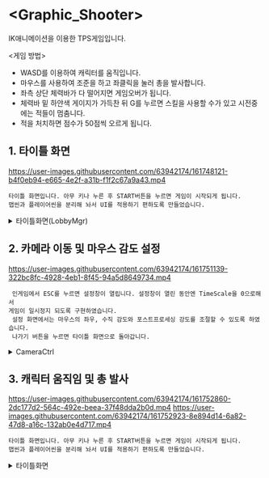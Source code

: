 # <Graphic_Shooter>  
IK애니메이션을 이용한 TPS게임입니다.

<게임 방법>
- WASD를 이용하여 캐릭터를 움직입니다.
- 마우스를 사용하여 조준을 하고 좌클릭을 눌러 총을 발사합니다.
- 좌측 상단 체력바가 다 떨어지면 게임오버가 됩니다.
- 체력바 밑 하얀색 게이지가 가득찬 뒤 G를 누르면 스킬을 사용할 수가 있고 시전중에는 적들이 멈춤니다.
- 적을 처치하면 점수가 50점씩 오르게 됩니다.

## 1. 타이틀 화면
https://user-images.githubusercontent.com/63942174/161748121-b4f0eb94-e665-4e2f-a31b-f1f2c67a9a43.mp4

    타이틀 화면입니다. 아무 키나 누른 후 START버튼을 누르면 게임이 시작되게 됩니다.
    맵씬과 플레이어씬을 분리해 놔서 UI를 적용하기 편하도록 만들었습니다.

<details>
    <summary>타이틀화면(LobbyMgr)</summary>
  
``` C#
    using System.Collections;
    using System.Collections.Generic;
    using UnityEngine;
    using UnityEngine.UI;

    public class LobbyMgr : MonoBehaviour
{
    [Header("오브젝트")]
    public GameObject m_Title_Root;
    public GameObject m_StartMenu;
    
    [Header("텍스트")]
    public Text m_Title_PressKey;
    
    [Header("버튼")]
    public Button m_Start_Btn;
    public Button m_Exit_Btn;
    
    private bool isKeyClick = false;
    
    
    void Start()
    {
    StartCoroutine(BlinkTextAlpha());
    
    if (m_Start_Btn != null)
            m_Start_Btn.onClick.AddListener(StartBtnClick);
        if (m_Exit_Btn != null)
            m_Exit_Btn.onClick.AddListener(() =>
            {
#if  UNITY_EDITOR
                UnityEditor.EditorApplication.isPlaying = false;
#else
                Application.Quit();
#endif
            });
     }
    
    
    private void Update()
    {
        if (Input.anyKeyDown && !isKeyClick)
        {
            StopAllCoroutines();
            isKeyClick = true;
            m_Title_Root.SetActive(false);
            m_StartMenu.SetActive(true);
        }
    }
    
    
#region 글자 점멸 코루틴

public IEnumerator BlinkTextAlpha()
{ 
   m_Title_PressKey.color = new Color(m_Title_PressKey.color.r, m_Title_PressKey.color.g, m_Title_PressKey.color.b, 0);


    while (m_Title_PressKey.color.a < 1.0f)
    {
        m_Title_PressKey.color = new Color(m_Title_PressKey.color.r, m_Title_PressKey.color.g, m_Title_PressKey.color.b, m_Title_PressKey.color.a + (Time.deltaTime/2 ));
        yield return null;
    }

    StartCoroutine(BlinkTextAlpha2());
}
public IEnumerator BlinkTextAlpha2()
{
    m_Title_PressKey.color = new Color(m_Title_PressKey.color.r, m_Title_PressKey.color.g, m_Title_PressKey.color.b, 1);
    while (m_Title_PressKey.color.a > 0.0f)
    {
        m_Title_PressKey.color = new Color(m_Title_PressKey.color.r, m_Title_PressKey.color.g, m_Title_PressKey.color.b, m_Title_PressKey.color.a - (Time.deltaTime/2 ));
        yield return null;
    }
    StartCoroutine(BlinkTextAlpha());
}

#endregion
}
    
```
    
 </details>



    
## 2. 카메라 이동 및 마우스 감도 설정 
https://user-images.githubusercontent.com/63942174/161751139-322bc8fc-4928-4eb1-8f45-94a5d8649734.mp4
    
     인게임에서 ESC를 누르면 설정창이 열립니다. 설정창이 열린 동안엔 TimeScale을 0으로해서 
    게임이 일시정지 되도록 구현하였습니다.
     설정 화면에서는 마우스의 좌우, 수직 감도와 포스트프로세싱 강도를 조절할 수 있도록 하였습니다.
     나가기 버튼을 누르면 타이틀 화면으로 돌아갑니다.

<details>
    <summary>CameraCtrl</summary>
  
``` C#
    
    using System.Collections;
using System.Collections.Generic;
using UnityEngine;
using UnityEngine.UI;

public class CameraCtrl : MonoBehaviour
{
    public Transform m_Player = null;  // 따라다닐 플레이어

    public Slider SliderH;  // 마우스 좌우감도 슬라이더
    public Slider SliderV;  // 마우스 상하감도 슬라이더
    public Text ValueH;     // 마우스 좌우감도 값
    public Text ValueV;     // 마우스 상하감도 값
    
    [Header("Field of View")]
    public int FOVMin = 70;
    public int FOVMax = 120;
    public int FOV = 90;
    
    
    //------ 감도
    [Space(10)]
    public float m_SensitiveMin = 0.01f, m_SensitiveMax = 50f;
    float m_SensitiveCurH = 10.0f;
    float m_SensitiveCurV = 10.0f;

    float m_RotSpeed = 10.0f;

    // 카메라를 조정하기 위한 방향벡터
    private Vector3 m_AimPos = Vector3.zero;  // 에임 상대 좌표
    private Vector3 m_CalcAimPos = Vector3.zero;
    private Vector3 m_CalcCamPos = Vector3.zero;

    // 현재 회전을 적용하기위한 쿼터니온
    private Quaternion m_CalcAimRotH;
    private Quaternion m_CalcCamRotV;

    // 마우스 회전값
    [HideInInspector] public float m_RotH = 0.0f;
    [HideInInspector] public float m_RotV = 0.0f;


    // 카메라 위치 계산용 변수
    [Header("카메라 위치 변수")]
    public float m_hight = 2.0f;  // 에임 높이

    public float m_Dist_Aim = 0.25f;  // 에임과 캐릭터의 거리
    public float m_Dist_Cam = 3.0f;   // 캠과 에임과의 거리

    private float zoomSpeed = 60.0f;  // 마우스 휠을 했을 때 거리가 줄어드는 속도

    private float minDist = 1.0f;  // 에임과 카메라와의 최소거리
    private float maxDist = 50; // 에임과 카메라와의 최대
    private float m_CurDist = 21.0f;  // 에임과 카메라와의 현제 거리
    // 카메라 위치 계산용 변수

    //위 아래 각도 제한
    [SerializeField] private float vMinLimit = -80.0f; //-7.0f;  
    [SerializeField] private float vMaxLimit = 80.0f; //80.0f;   



    // Start is called before the first frame update
    void Start()
    {
        // 카메라 위치 초기화
        m_AimPos = m_Player.position;
        m_AimPos.y = m_AimPos.y + m_hight;

        m_RotH = m_Player.rotation.eulerAngles.y;
        HorizontalRot(m_Player.position, m_hight);

        m_RotV = m_CurDist;
        VerticalRot(m_AimPos);

        SliderH.minValue = m_SensitiveMin;
        SliderH.maxValue = m_SensitiveMax;
        SliderH.value = m_SensitiveCurH;

        SliderV.minValue = m_SensitiveMin;
        SliderV.maxValue = m_SensitiveMax;
        SliderV.value = m_SensitiveCurV;
    }

    private void Update()
    {
        MouseInputH();
        MouseInputV();
        ValueH.text = SliderH.value.ToString("F2");
        ValueV.text = SliderV.value.ToString("F2");

    }

    void MouseInputH()
    {
        // 마우스 입력
        m_RotH += Input.GetAxis("Mouse X") * SliderH.value * m_RotSpeed * Time.deltaTime;
        m_RotV -= Input.GetAxis("Mouse Y") * SliderV.value * m_RotSpeed * Time.deltaTime;

        // 수평 회전 범위 제한
        if (m_RotH < -360)
            m_RotH += 360;
        if (m_RotH > 360)
            m_RotH -= 360;
    }
    void MouseInputV()
    {
        // 수직 회전 범위 제한
        m_RotV = Mathf.Clamp(m_RotV, vMinLimit, vMaxLimit);

        // 마우스 휠로 에임점과 카메라와의 거리 조절
        if (Input.GetAxis("Mouse ScrollWheel") < 0 && m_Dist_Cam < maxDist)
            m_Dist_Cam += zoomSpeed * Time.deltaTime;
        if (Input.GetAxis("Mouse ScrollWheel") > 0 && m_Dist_Cam > minDist)
            m_Dist_Cam -= zoomSpeed * Time.deltaTime;
    }

    // Update is called once per frame
    void LateUpdate()
    {
        HorizontalRot(m_Player.position, m_hight);
        VerticalRot(m_AimPos);
        transform.LookAt(m_AimPos);
    }

    // 수평방향 회전 메소드
    Vector3 HorizontalRot(Vector3 a_PlayerPos, float a_hight)
    {
        m_AimPos = a_PlayerPos;
        m_AimPos.y = m_AimPos.y + a_hight;

        m_CalcAimRotH = Quaternion.Euler(0, m_RotH, 0);

        m_CalcAimPos.x = m_Dist_Aim;
        m_CalcAimPos.y = 0.0f;
        m_CalcAimPos.z = 0.0f;

        return m_AimPos = m_CalcAimRotH * m_CalcAimPos + m_AimPos;
    }

    // 수직방향 회전 메소드
    Vector3 VerticalRot(Vector3 a_AimPos)
    {
        m_CalcCamRotV = Quaternion.Euler(m_RotV, m_RotH, 0);

        m_CalcCamPos.x = 0;
        m_CalcCamPos.y = 0;
        m_CalcCamPos.z = -m_Dist_Cam;

        return transform.position = m_CalcCamRotV * m_CalcCamPos + a_AimPos;
    }

}
```



    
 </details>
    
    
    
## 3. 캐릭터 움직임 및 총 발사
https://user-images.githubusercontent.com/63942174/161752860-2dc177d2-564c-492e-beea-37f48dda2b0d.mp4
https://user-images.githubusercontent.com/63942174/161752923-8e894d14-6a82-47d8-a16c-132ab0e4d717.mp4



    타이틀 화면입니다. 아무 키나 누른 후 START버튼을 누르면 게임이 시작되게 됩니다.
    맵씬과 플레이어씬을 분리해 놔서 UI를 적용하기 편하도록 만들었습니다.

<details>
    <summary>타이틀화면</summary>
  
``` C#
    
    
```
    
 </details>
